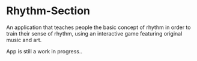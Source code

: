 # Rhythm-Section

An application that teaches people the basic concept of rhythm in order to train their sense of rhythm, using an interactive game featuring original music and art. 

App is still a work in progress..
